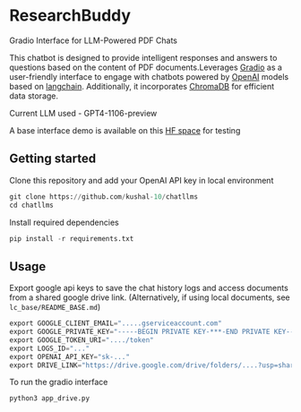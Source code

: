 # ResearchBuddy
Gradio Interface for LLM-Powered PDF Chats

This chatbot is designed to provide intelligent responses and answers to questions based on the content of PDF documents.Leverages [Gradio](https://www.gradio.app/) as a user-friendly interface to engage with chatbots powered by [OpenAI](https://openai.com/) models based on [langchain](https://www.langchain.com/). Additionally, it incorporates [ChromaDB](https://www.trychroma.com/) for efficient data storage.

Current LLM used - GPT4-1106-preview

A base interface demo is available on this [HF space](https://huggingface.co/spaces/Koshti10/Chat_literature) for testing 

## Getting started

Clone this repository and add your OpenAI API key in local environment

```python
git clone https://github.com/kushal-10/chatllms
cd chatllms
```

Install required dependencies
```python
pip install -r requirements.txt

```

## Usage

Export google api keys to save the chat history logs and access documents from a shared google drive link.
(Alternatively, if using local documents, see ```lc_base/README_BASE.md```)

```python
export GOOGLE_CLIENT_EMAIL=".....gserviceaccount.com"
export GOOGLE_PRIVATE_KEY="-----BEGIN PRIVATE KEY-***-END PRIVATE KEY-----\n"
export GOOGLE_TOKEN_URI="..../token"
export LOGS_ID="..."
export OPENAI_API_KEY="sk-..."
export DRIVE_LINK="https://drive.google.com/drive/folders/....?usp=sharing"

```

To run the gradio interface
```python
python3 app_drive.py
```







